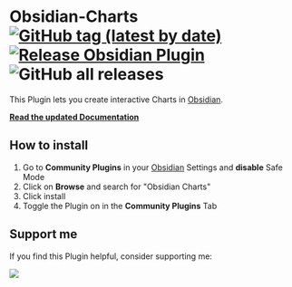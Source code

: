 # Obsidian-Charts [![GitHub tag (latest by date)](https://img.shields.io/github/v/tag/phibr0/obsidian-charts)](https://github.com/phibr0/obsidian-charts/releases) [![Release Obsidian Plugin](https://github.com/phibr0/obsidian-charts/actions/workflows/release.yml/badge.svg)](https://github.com/phibr0/obsidian-charts/actions/workflows/release.yml) ![GitHub all releases](https://img.shields.io/github/downloads/phibr0/obsidian-charts/total)

This Plugin lets you create interactive Charts in [Obsidian](https://www.obsidian.md).

**[Read the updated Documentation](charts.phibr0.de)**

## How to install

1. Go to **Community Plugins** in your [Obsidian](https://www.obsidian.md) Settings and **disable** Safe Mode
2. Click on **Browse** and search for "Obsidian Charts"
3. Click install
4. Toggle the Plugin on in the **Community Plugins** Tab

## Support me

If you find this Plugin helpful, consider supporting me:

<a href="https://www.buymeacoffee.com/phibr0"><img src="https://img.buymeacoffee.com/button-api/?slug=phibr0&font_family=Inter&button_colour=FFDD00"></a>
